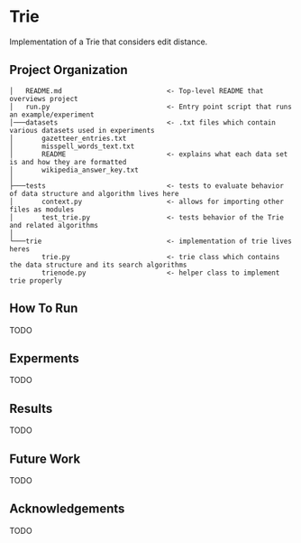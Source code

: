 # Trie

Implementation of a Trie that considers edit distance.

## Project Organization

```
│   README.md                          <- Top-level README that overviews project
│   run.py                             <- Entry point script that runs an example/experiment
│───datasets                           <- .txt files which contain various datasets used in experiments
│       gazetteer_entries.txt
│       misspell_words_text.txt
│       README                         <- explains what each data set is and how they are formatted
│       wikipedia_answer_key.txt
│
├───tests                              <- tests to evaluate behavior of data structure and algorithm lives here
│       context.py                     <- allows for importing other files as modules
│       test_trie.py                   <- tests behavior of the Trie and related algorithms
│
└───trie                               <- implementation of trie lives heres
        trie.py                        <- trie class which contains the data structure and its search algorithms
        trienode.py                    <- helper class to implement trie properly
```

## How To Run

TODO

## Experments

TODO

## Results

TODO

## Future Work

TODO

## Acknowledgements

TODO
